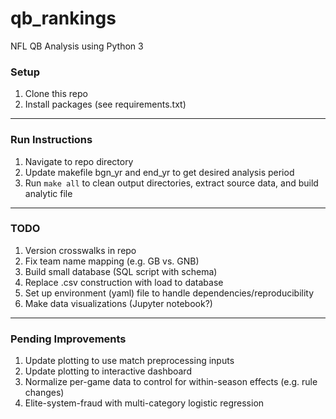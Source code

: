 # qb_rankings
NFL QB Analysis using Python 3

### Setup
1. Clone this repo
2. Install packages (see requirements.txt)
---

### Run Instructions
1. Navigate to repo directory
2. Update makefile bgn_yr and end_yr to get desired analysis period
3. Run ```make all``` to clean output directories, extract source data, and build analytic file

------

### TODO

1. Version crosswalks in repo
2. Fix team name mapping (e.g. GB vs. GNB)
3. Build small database (SQL script with schema)
4. Replace .csv construction with load to database
5. Set up environment (yaml) file to handle dependencies/reproducibility
6. Make data visualizations (Jupyter notebook?)

---

### Pending Improvements
1. Update plotting to use match preprocessing inputs
2. Update plotting to interactive dashboard
3. Normalize per-game data to control for within-season effects (e.g. rule changes)
4. Elite-system-fraud with multi-category logistic regression
